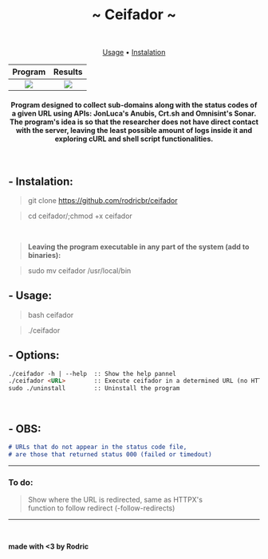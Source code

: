 <h1 align="center">~ Ceifador ~</h1> </br>

<p align="center">
  <a href="#--usage">Usage</a> •
  <a href="#--instalation">Instalation</a>
</p>

<!--
<p align="center">
  <img border="0" draggable="false" src="./img.png" alt="Credit: https://obloguedasantagonices.blogspot.com/2016/02/a-certeza-de-que-um-dia-morrerei_15.html">
</p>
-->

Program             |  Results
:-------------------------:|:-------------------------:
![](https://cdn.discordapp.com/attachments/759448770802483200/927674968018419752/unknown.png)  |  ![](https://cdn.discordapp.com/attachments/759448770802483200/927675743733940234/unknown.png)

<h4 align="center">Program designed to collect sub-domains along with the status codes of a given URL using APIs: JonLuca's Anubis, Crt.sh and Omnisint's Sonar. The program's idea is so that the researcher does not have direct contact with the server, leaving the least possible amount of logs inside it and exploring cURL and shell script functionalities.</h4>

</br>

## - Instalation:

> git clone https://github.com/rodricbr/ceifador </br>

> cd ceifador/;chmod +x ceifador </br>

</br>

> **Leaving the program executable in any part of the system (add to binaries):** </br>

> sudo mv ceifador /usr/local/bin </br>

## - Usage:

> bash ceifador </br>

> ./ceifador </br>
## - Options:

```markdown
./ceifador -h | --help  :: Show the help pannel
./ceifador <URL>        :: Execute ceifador in a determined URL (no HTTP/S in URL)
sudo ./uninstall        :: Uninstall the program
```
</br>

## - OBS:

```markdown
# URLs that do not appear in the status code file,
# are those that returned status 000 (failed or timedout)
```
<hr>

### To do:

> Show where the URL is redirected, same as HTTPX's <br>
> function to follow redirect (-follow-redirects)

<hr>

<br>

**made with <3 by Rodric**
